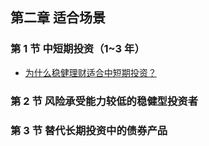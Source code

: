 ## 第二章 适合场景

### 第 1 节 中短期投资（1~3 年）

- [为什么稳健理财适合中短期投资？](https://youzhiyouxing.cn/materials/168)

### 第 2 节 风险承受能力较低的稳健型投资者

### 第 3 节 替代长期投资中的债券产品

